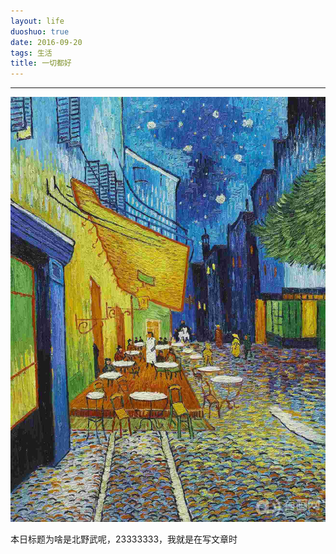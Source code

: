 ```yaml
---
layout: life
duoshuo: true
date: 2016-09-20
tags: 生活
title: 一切都好
---
```


******

![hello](/life/2016/2016res/hello.jpg)

 本日标题为啥是北野武呢，23333333，我就是在写文章时
